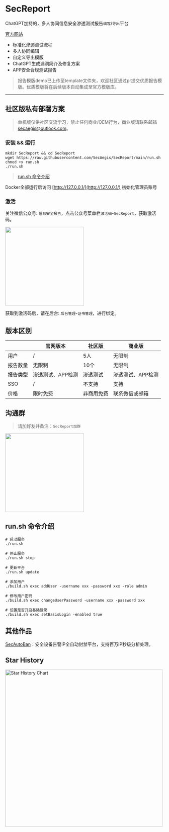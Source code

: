 # SecReport
ChatGPT加持的，多人协同信息安全渗透测试报告`编写`/`导出`平台

[官方网站](https://secaegis.com)

* 标准化渗透测试流程
* 多人协同编辑
* 自定义导出模版
* ChatGPT生成漏洞简介及修复方案
* APP安全合规测试报告

> 报告模版demo已上传至template文件夹，欢迎社区通过pr提交优质报告模版。优质模版将在后续版本自动集成至官方模版库。

---

## 社区版私有部署方案

> 单机版仅供社区交流学习，禁止任何商业/OEM行为，商业版请联系邮箱[secaegis@outlook.com](mailto:secaegis@outlook.com)。

### 安装 && 运行

```shell
mkdir SecReport && cd SecReport
wget https://raw.githubusercontent.com/SecAegis/SecReport/main/run.sh
chmod +x run.sh
./run.sh
```

> [run.sh 命令介绍](#runsh-命令介绍)

Docker全部运行后访问 [http://127.0.0.1/](http://127.0.0.1/) 初始化管理员账号

### 激活

关注微信公众号: `信息安全报告`，点击公众号菜单栏`激活码`-`SecReport`，获取激活码。

<img width="250" src="./img/mp_wx.jpg">

获取到激活码后，请在后台: `后台管理`-`证书管理`，进行绑定。

## 版本区别

|      | 官网版本 | 社区版 | 商业版 |
| ---- | -------- | ------ | ------ |
| 用户 | /        | 5人   | 无限制 |
| 报告数量 | 无限制 | 10个  | 无限制 |
| 报告类型 | 渗透测试、APP检测 | 渗透测试  | 渗透测试、APP检测 |
| SSO     | / | 不支持 | 支持 |
| 价格 | 限时免费 | 非商用免费  | 联系微信或邮箱 |

## 沟通群

> 请加好友并备注：`SecReport加群`

<img width="250" src="./img/wx.jpg">

## run.sh 命令介绍

```shell
# 启动服务
./run.sh

# 停止服务
./run.sh stop

# 更新平台
./run.sh update

# 添加用户
./build.sh exec addUser -username xxx -password xxx -role admin

# 修改用户密码
./build.sh exec changeUserPassword -username xxx -password xxx

# 设置是否开启基础登录
./build.sh exec setBasisLogin -enabled true
```

## 其他作品

[SecAutoBan](https://github.com/SecAegis/SecAutoBan)：安全设备告警IP全自动封禁平台，支持百万IP秒级分析处理。

## Star History

<a href="https://github.com/SecAegis/SecReport/stargazers">
    <img width="500" alt="Star History Chart" src="https://api.star-history.com/svg?repos=SecAegis/SecReport&type=Date">
</a> 
